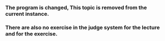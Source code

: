 ### The program is changed, This topic is removed from the current instance.
### There are also no exercise in the judge system for the lecture and for the exercise. 
